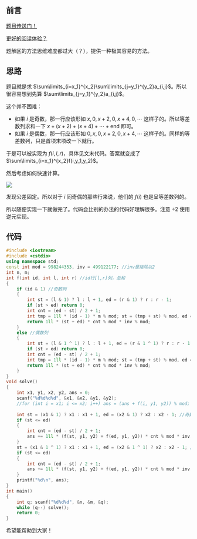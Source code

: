 ## 前言

[题目传送门！](https://www.luogu.com.cn/problem/AT_abc269_f)

[更好的阅读体验？](https://www.cnblogs.com/liangbowen/p/17374600.html)

题解区的方法思维难度都过大（？），提供一种极其容易的方法。

## 思路

题目就是求 $\sum\limits_{i=x_1}^{x_2}\sum\limits_{j=y_1}^{y_2}a_{i,j}$。所以很容易想到先算 $\sum\limits_{j=y_1}^{y_2}a_{i,j}$。

这个并不困难：
+ 如果 $i$ 是奇数，那一行应该形如 $x, 0, x+2, 0, x+4, 0, \cdots$ 这样子的。所以等差数列求和一下 $x+(x+2)+(x+4)+\cdots+\text{end}$ 即可。
+ 如果 $i$ 是偶数，那一行应该形如 $0, x, 0, x+2, 0, x+4, \cdots$ 这样子的。同样的等差数列，只是首项末项改一下就行。

于是可以被实现为 $f(i, l, r)$，具体见文末代码。答案就变成了 $\sum\limits_{i=x_1}^{x_2}f(i,y_1,y_2)$。

然后考虑如何快速计算。

![](https://cdn.luogu.com.cn/upload/image_hosting/vww3e8mq.png?x-oss-process=image)

发现公差固定。所以对于 $i$ 同奇偶的那些行来说，他们的 $f(i)$ 也是呈等差数列的。

所以随便实现一下就做完了。代码会比别的办法的代码好理解很多。注意 $\div 2$ 使用逆元实现。

## 代码

```cpp
#include <iostream>
#include <cstdio>
using namespace std;
const int mod = 998244353, inv = 499122177; //inv是指除以2 
int n, m;
int f(int id, int l, int r) //id行[l,r]列，总和
{
	if (id & 1) //奇数列 
	{
		int st = (l & 1) ? l : l + 1, ed = (r & 1) ? r : r - 1;
		if (st > ed) return 0;
		int cnt = (ed - st) / 2 + 1;
		int tmp = 1ll * (id - 1) * m % mod; st = (tmp + st) % mod, ed = (tmp + ed) % mod;
		return 1ll * (st + ed) * cnt % mod * inv % mod;
	}
	else //偶数列 
	{
		int st = (l & 1 ^ 1) ? l : l + 1, ed = (r & 1 ^ 1) ? r : r - 1;
		if (st > ed) return 0;
		int cnt = (ed - st) / 2 + 1;
		int tmp = 1ll * (id - 1) * m % mod; st = (tmp + st) % mod, ed = (tmp + ed) % mod;
		return 1ll * (st + ed) * cnt % mod * inv % mod;
	}
}
void solve()
{
	int x1, y1, x2, y2, ans = 0;
	scanf("%d%d%d%d", &x1, &x2, &y1, &y2);
	//for (int i = x1; i <= x2; i++) ans = (ans + f(i, y1, y2)) % mod;
	
	int st = (x1 & 1) ? x1 : x1 + 1, ed = (x2 & 1) ? x2 : x2 - 1; //奇数行 
	if (st <= ed)
	{
		int cnt = (ed - st) / 2 + 1;
		ans += 1ll * (f(st, y1, y2) + f(ed, y1, y2)) * cnt % mod * inv % mod, ans %= mod;
	}
	st = (x1 & 1 ^ 1) ? x1 : x1 + 1, ed = (x2 & 1 ^ 1) ? x2 : x2 - 1; //偶数行 
	if (st <= ed)
	{
		int cnt = (ed - st) / 2 + 1;
		ans += 1ll * (f(st, y1, y2) + f(ed, y1, y2)) * cnt % mod * inv % mod, ans %= mod;
	}
	printf("%d\n", ans);
}
int main()
{
	int q; scanf("%d%d%d", &n, &m, &q);
	while (q--) solve();
	return 0;
}
```

希望能帮助到大家！
